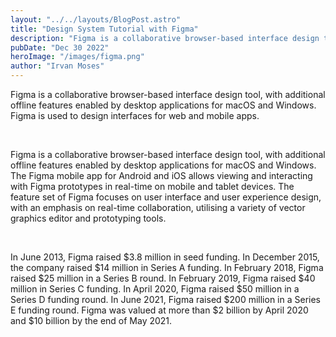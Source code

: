 ```yaml
---
layout: "../../layouts/BlogPost.astro"
title: "Design System Tutorial with Figma"
description: "Figma is a collaborative browser-based interface design tool, with additional offline features enabled by desktop applications for macOS and Windows."
pubDate: "Dec 30 2022"
heroImage: "/images/figma.png"
author: "Irvan Moses"
---
```


Figma is a collaborative browser-based interface design tool, with additional offline features enabled by desktop applications for macOS and Windows. Figma is used to design interfaces for web and mobile apps.

&nbsp;

Figma is a collaborative browser-based interface design tool, with additional offline features enabled by desktop applications for macOS and Windows. The Figma mobile app for Android and iOS allows viewing and interacting with Figma prototypes in real-time on mobile and tablet devices. The feature set of Figma focuses on user interface and user experience design, with an emphasis on real-time collaboration, utilising a variety of vector graphics editor and prototyping tools.

&nbsp;

In June 2013, Figma raised $3.8 million in seed funding. In December 2015, the company raised $14 million in Series A funding. In February 2018, Figma raised $25 million in a Series B round. In February 2019, Figma raised $40 million in Series C funding. In April 2020, Figma raised $50 million in a Series D funding round. In June 2021, Figma raised $200 million in a Series E funding round. Figma was valued at more than $2 billion by April 2020 and $10 billion by the end of May 2021.
